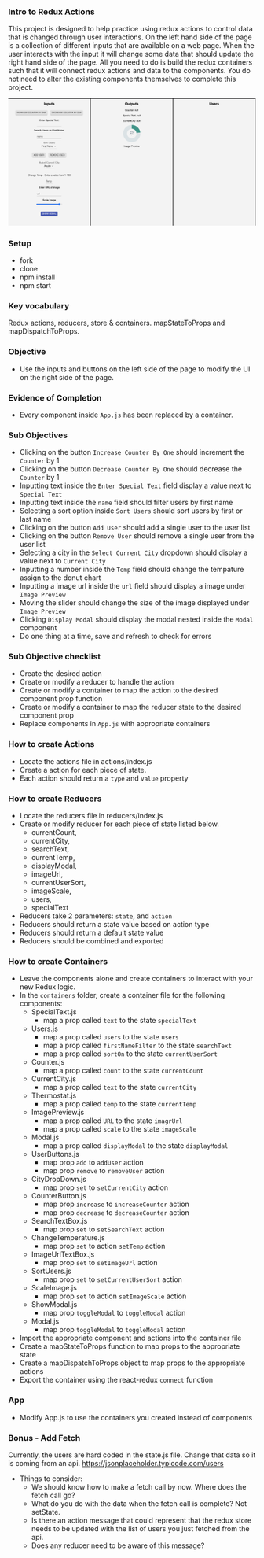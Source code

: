 
### Intro to Redux Actions
This project is designed to help practice using redux actions to control data that is changed through user interactions. On the left hand side of the page is a collection of different inputs that are available on a web page. When the user interacts with the input it will change some data that should update the right hand side of the page. All you need to do is build the redux containers such that it will connect redux actions and data to the components. You do not need to alter the existing components themselves to complete this project.

![screenshot1](/public/img/screenshot.png)

### Setup
* fork
* clone
* npm install
* npm start

### Key vocabulary
Redux actions, reducers, store & containers. mapStateToProps and mapDispatchToProps.

### Objective
* Use the inputs and buttons on the left side of the page to modify the UI on the right side of the page.

### Evidence of Completion
* Every component inside `App.js` has been replaced by a container.

### Sub Objectives
  * Clicking on the button `Increase Counter By One` should increment the `Counter` by 1
  * Clicking on the button `Decrease Counter By One` should decrease the `Counter` by 1
  * Inputting text inside the `Enter Special Text` field display a value next to `Special Text`
  * Inputting text inside the `name` field should filter users by first name
  * Selecting a sort option inside `Sort Users` should sort users by first or last name
  * Clicking on the button `Add User` should add a single user to the user list
  * Clicking on the button `Remove User` should remove a single user from the user list
  * Selecting a city in the `Select Current City` dropdown should display a value next to `Current City`
  * Inputting a number inside the `Temp` field should change the tempature assign to the donut chart
  * Inputting a image url inside the `url` field should display a image under `Image Preview`
  * Moving the slider should change the size of the image displayed under `Image Preview`
  * Clicking `Display Modal` should display the modal nested inside the `Modal` component
  * Do one thing at a time, save and refresh to check for errors

### Sub Objective checklist
* Create the desired action
* Create or modify a reducer to handle the action
* Create or modify a container to map the action to the desired component prop function
* Create or modify a container to map the reducer state to the desired component prop
* Replace components in `App.js` with appropriate containers

### How to create Actions
  * Locate the actions file in actions/index.js
  * Create a action for each piece of state.
  * Each action should return a `type` and `value` property

###  How to create Reducers
  * Locate the reducers file in reducers/index.js
  * Create or modify reducer for each piece of state listed below.
    * currentCount,
    * currentCity,
    * searchText,
    * currentTemp,
    * displayModal,
    * imageUrl,
    * currentUserSort,
    * imageScale,
    * users,
    * specialText
  * Reducers take 2 parameters: `state`, and `action`
  * Reducers should return a state value based on action type
  * Reducers should return a default state value
  * Reducers should be combined and exported

### How to create Containers
  * Leave the components alone and create containers to interact with your new Redux logic.
  * In the `containers` folder, create a container file for the following components:
    * SpecialText.js
      * map a prop called `text` to the state `specialText`
    * Users.js
      * map a prop called `users` to the state `users`
      * map a prop called `firstNameFilter` to the state `searchText`
      * map a prop called `sortOn` to the state `currentUserSort`
    * Counter.js
      * map a prop called `count` to the state `currentCount`
    * CurrentCity.js
      * map a prop called `text` to the state `currentCity`
    * Thermostat.js
      * map a prop called `temp` to the state `currentTemp`
    * ImagePreview.js
      * map a prop called `URL` to the state `imagrUrl`
      * map a prop called `scale` to the state `imageScale`
    * Modal.js
      * map a prop called `displayModal` to the state `displayModal`
    * UserButtons.js
      * map prop `add` to `addUser` action
      * map prop `remove` to `removeUser` action
    * CityDropDown.js
      * map prop `set` to `setCurrentCity` action
    * CounterButton.js
      * map prop `increase` to `increaseCounter` action
      * map prop `decrease` to `decreaseCounter` action
    * SearchTextBox.js
      * map prop `set` to `setSearchText` action
    * ChangeTemperature.js
      * map prop `set` to action `setTemp` action
    * ImageUrlTextBox.js
      * map prop `set` to `setImageUrl`  action
    * SortUsers.js
      * map prop `set` to `setCurrentUserSort` action
    * ScaleImage.js
      * map prop `set` to action `setImageScale` action
    * ShowModal.js
      * map prop `toggleModal` to `toggleModal` action
    * Modal.js
      * map prop `toggleModal` to `toggleModal` action
  * Import the appropriate component and actions into the container file
  * Create a mapStateToProps function to map props to the appropriate state
  * Create a mapDispatchToProps object to map props to the appropriate actions
  * Export the container using the react-redux `connect` function

### App
  * Modify App.js to use the containers you created instead of components

### Bonus - Add Fetch
Currently, the users are hard coded in the state.js file. Change that data so it is coming from an api. https://jsonplaceholder.typicode.com/users
* Things to consider:
  * We should know how to make a fetch call by now. Where does the fetch call go? 
  * What do you do with the data when the fetch call is complete? Not setState.
  * Is there an action message that could represent that the redux store needs to be updated with the list of users you just fetched from the api.
  * Does any reducer need to be aware of this message?


